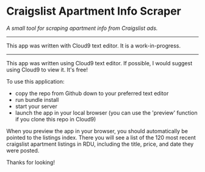 # Craigslist Apartment Info Scraper

_A small tool for scraping apartment info from Craigslist ads._

***

This app was written with Cloud9 text editor. It is a work-in-progress.

***

This app was written using Cloud9 text editor. If possible, I would suggest using Cloud9 to view it. It's free!


To use this application: 
  * copy the repo from Github down to your preferred text editor
  * run bundle install
  * start your server
  * launch the app in your local browser (you can use the 'preview' function if you clone this repo in Cloud9)

When you preview the app in your browser, you should automatically be pointed to the listings index.
There you will see a list of the 120 most recent craigslist apartment listings in RDU, including
the title, price, and date they were posted. 

Thanks for looking!
